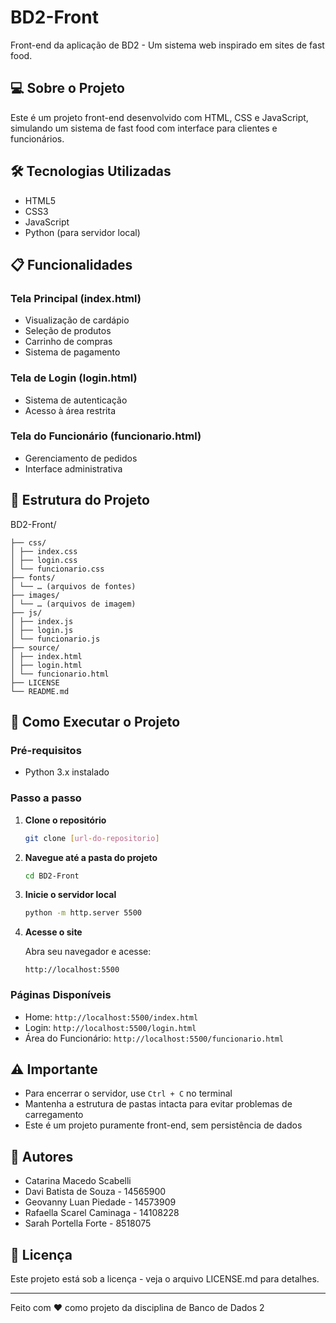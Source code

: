 # BD2-Front

Front-end da aplicação de BD2 - Um sistema web inspirado em sites de fast food.

## 💻 Sobre o Projeto

Este é um projeto front-end desenvolvido com HTML, CSS e JavaScript, simulando um sistema de fast food com interface para clientes e funcionários.

## 🛠️ Tecnologias Utilizadas

- HTML5
- CSS3
- JavaScript
- Python (para servidor local)

## 📋 Funcionalidades

### Tela Principal (index.html)
- Visualização de cardápio
- Seleção de produtos
- Carrinho de compras
- Sistema de pagamento

### Tela de Login (login.html)
- Sistema de autenticação
- Acesso à área restrita

### Tela do Funcionário (funcionario.html)
- Gerenciamento de pedidos
- Interface administrativa
## 📁 Estrutura do Projeto
BD2-Front/
```
├── css/
│ ├── index.css
│ ├── login.css
│ └── funcionario.css
├── fonts/
│ └── … (arquivos de fontes)
├── images/
│ └── … (arquivos de imagem)
├── js/
│ ├── index.js
│ ├── login.js
│ └── funcionario.js
├── source/
│ ├── index.html
│ ├── login.html
│ └── funcionario.html
├── LICENSE
└── README.md
```
## 🚀 Como Executar o Projeto

### Pré-requisitos
- Python 3.x instalado

### Passo a passo

1. **Clone o repositório**
   ```bash
   git clone [url-do-repositorio]
   ```

2. **Navegue até a pasta do projeto**
   ```bash
   cd BD2-Front
   ```

3. **Inicie o servidor local**
   ```bash
   python -m http.server 5500
   ```

4. **Acesse o site**
   
   Abra seu navegador e acesse:
   ```
   http://localhost:5500
   ```

### Páginas Disponíveis
- Home: `http://localhost:5500/index.html`
- Login: `http://localhost:5500/login.html`
- Área do Funcionário: `http://localhost:5500/funcionario.html`

## ⚠️ Importante
- Para encerrar o servidor, use `Ctrl + C` no terminal
- Mantenha a estrutura de pastas intacta para evitar problemas de carregamento
- Este é um projeto puramente front-end, sem persistência de dados

## 👥 Autores
- Catarina Macedo Scabelli
- Davi Batista de Souza - 14565900
- Geovanny Luan Piedade - 14573909
- Rafaella Scarel Caminaga - 14108228
- Sarah Portella Forte -  8518075

## 📄 Licença
Este projeto está sob a licença - veja o arquivo LICENSE.md para detalhes.

---

Feito com ❤️ como projeto da disciplina de Banco de Dados 2
